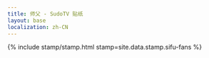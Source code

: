 ```yaml
---
title: 师父 - SudoTV 贴纸
layout: base
localization: zh-CN
---
```


{% include stamp/stamp.html
    stamp=site.data.stamp.sifu-fans
%}